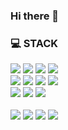 ### Hi there 👋

### 💻 STACK 

![](https://img.shields.io/badge/Java-007396?style=flat-square&logo=Java&logoColor=white)
![](https://img.shields.io/badge/Spring-6DB33F?style=flat-square&logo=Spring&logoColor=white)
![](https://img.shields.io/badge/Oracle-F80000?style=flat-square&logo=Oracle&logoColor=white)
![](https://img.shields.io/badge/Bootstrap-7952B3?style=flat-square&logo=Bootstrap&logoColor=white)
<br>
![](https://img.shields.io/badge/HTML5-E34F26?style=flat-square&logo=HTML5&logoColor=white)
![](https://img.shields.io/badge/CSS3-1572B6?style=flat-square&logo=CSS3&logoColor=white)
![](https://img.shields.io/badge/JavaScript-F7DF1E?style=flat-squarelogo=JavaScript&logoColor=black)
![](https://img.shields.io/badge/jQuery-0769AD?style=flat-square&logo=jQuery&logoColor=white)
<br>
![](https://img.shields.io/badge/Python-3776AB?style=flat-square&logo=Python&logoColor=black)
![](https://img.shields.io/badge/React-61DAFB?style=flat-square&logo=react&logoColor=black)
![](https://img.shields.io/badge/Node.js-339933?style=flat-square&logo=Node.js&logoColor=white)
<br>
<br>
![](https://img.shields.io/badge/Eclipse-2C2255?style=flat-square&logo=Eclipse&logoColor=white)
![](https://img.shields.io/badge/VSCode-007ACC?style=flat-square&logo=VisualStudioCode&logoColor=white)
![](https://img.shields.io/badge/GitHub-181717?style=flat-square&logo=GitHub&logoColor=white)
![](https://img.shields.io/badge/Netlify-00C7B7?style=flat-square&logo=Netlify&logoColor=black)


<!--

- 🔭 I’m currently working on ...
- 🌱 I’m currently learning ...
- 👯 I’m looking to collaborate on ...
- 🤔 I’m looking for help with ...
- 💬 Ask me about ...
- 📫 How to reach me: ...
- 😄 Pronouns: ...
- ⚡ Fun fact: ...
-->
